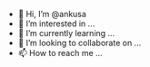 - 👋 Hi, I’m @ankusa
- 👀 I’m interested in ...
- 🌱 I’m currently learning ...
- 💞️ I’m looking to collaborate on ...
- 📫 How to reach me ...

<!---
ankusa/ankusa is a ✨ special ✨ repository because its `README.md` (this file) appears on your GitHub profile.
You can click the Preview link to take a look at your changes.
--->
